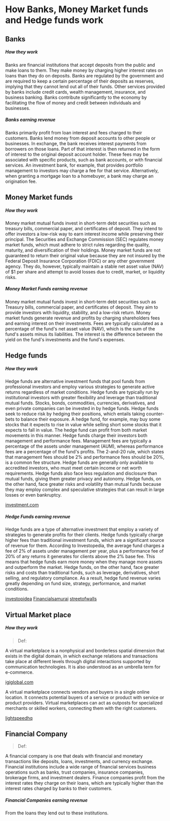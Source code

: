 # How Banks, Money Market funds and Hedge funds work

## Banks
##### **How they work**
Banks are financial institutions that accept deposits from the public and make loans to them. They make money by charging higher interest rates on loans than they do on deposits. Banks are regulated by the government and are required to keep a certain percentage of their deposits as reserves, implying that they cannot lend out all of their funds. Other services provided by banks include credit cards, wealth management, insurance, and business banking. Banks contribute significantly to the economy by facilitating the flow of money and credit between individuals and businesses.

##### **Banks earning revenue**
Banks primarily profit from loan interest and fees charged to their customers. Banks lend money from deposit accounts to other people or businesses. In exchange, the bank receives interest payments from borrowers on those loans. Part of that interest is then returned in the form of interest to the original deposit account holder. These fees may be associated with specific products, such as bank accounts, or with financial services. An investment bank, for example, that provides portfolio management to investors may charge a fee for that service. Alternatively, when granting a mortgage loan to a homebuyer, a bank may charge an origination fee.

## Money Market funds
##### **How they work**
Money market mutual funds invest in short-term debt securities such as treasury bills, commercial paper, and certificates of deposit. They intend to offer investors a low-risk way to earn interest income while preserving their principal. The Securities and Exchange Commission (SEC) regulates money market funds, which must adhere to strict rules regarding the quality, maturity, and diversification of their holdings. Money market funds are not guaranteed to return their original value because they are not insured by the Federal Deposit Insurance Corporation (FDIC) or any other government agency. They do, however, typically maintain a stable net asset value (NAV) of $1 per share and attempt to avoid losses due to credit, market, or liquidity risks.

##### **Money Market Funds earning revenue**
Money market mutual funds invest in short-term debt securities such as Treasury bills, commercial paper, and certificates of deposit. They aim to provide investors with liquidity, stability, and a low-risk return. Money market funds generate revenue and profits by charging shareholders fees and earning interest on their investments. Fees are typically calculated as a percentage of the fund's net asset value (NAV), which is the sum of the fund's assets minus its liabilities. The interest is the difference between the yield on the fund's investments and the fund's expenses.

## Hedge funds
##### **How they work**
Hedge funds are alternative investment funds that pool funds from professional investors and employ various strategies to generate active returns regardless of market conditions. Hedge funds are typically run by institutional investors with greater flexibility and leverage than traditional mutual funds. Stocks, bonds, commodities, currencies, derivatives, and even private companies can be invested in by hedge funds. Hedge funds seek to reduce risk by hedging their positions, which entails taking counter-bets to balance their exposure. A hedge fund, for example, may buy some stocks that it expects to rise in value while selling short some stocks that it expects to fall in value. The hedge fund can profit from both market movements in this manner. Hedge funds charge their investors both management and performance fees. Management fees are typically a percentage of the assets under management (AUM), whereas performance fees are a percentage of the fund's profits. The 2-and-20 rule, which states that management fees should be 2% and performance fees should be 20%, is a common fee structure. Hedge funds are generally only available to accredited investors, who must meet certain income or net worth requirements. Hedge funds also face less regulation and disclosure than mutual funds, giving them greater privacy and autonomy. Hedge funds, on the other hand, face greater risks and volatility than mutual funds because they may employ complex and speculative strategies that can result in large losses or even bankruptcy.

[investment.com](https://www.investing.com/academy/trading/what-are-hedge-funds/)

##### **Hedge Funds earning revenue**
Hedge funds are a type of alternative investment that employ a variety of strategies to generate profits for their clients. Hedge funds typically charge higher fees than traditional investment funds, which are a significant source of revenue for them. According to Investopedia, the average fund charges a fee of 2% of assets under management per year, plus a performance fee of 20% of any returns it generates for clients above the 2% base fee. This means that hedge funds earn more money when they manage more assets and outperform the market. Hedge funds, on the other hand, face greater risks and costs than traditional funds, such as leverage, derivatives, short selling, and regulatory compliance. As a result, hedge fund revenue varies greatly depending on fund size, strategy, performance, and market conditions.

[investopidea](https://www.investopedia.com/ask/answers/121614/where-does-hedge-fund-get-its-money.asp#:~:text=Hedge%20funds%20make%20money%20as,some%20benchmark%20or%20hurdle%20rate.)
[Financialsamurai](https://www.financialsamurai.com/how-do-hedge-funds-make-so-much-money-inside-look/)
[streetofwalls](https://streetofwalls.com/articles/hedge-fund/learn-the-basics/how-do-hedge-funds-make-money/)

## Virtual Market place
##### **How they work**
>Def:

A virtual marketplace is a nonphysical and borderless spatial dimension that exists in the digital domain, in which exchange relations and transactions take place at different levels through digital interactions supported by communication technologies. It is also understood as an umbrella term for e-commerce.

[igiglobal.com](https://www.igi-global.com/dictionary/marketing-trends-in-the-digital-age/31721)

A virtual marketplace connects vendors and buyers in a single online location. It connects potential buyers of a service or product with service or product providers. Virtual marketplaces can act as outposts for specialized merchants or skilled workers, connecting them with the right customers.

[lightspeedhq](https://www.lightspeedhq.com/blog/virtual-stores/)

## Financial Company
> Def:

A financial company is one that deals with financial and monetary transactions like deposits, loans, investments, and currency exchange. Financial institutions include a wide range of financial services business operations such as banks, trust companies, insurance companies, brokerage firms, and investment dealers. Finance companies profit from the interest rates they charge on their loans, which are typically higher than the interest rates charged by banks to their customers.

##### **Financial Companies earning revenue**
From the loans they lend out to these institutions.